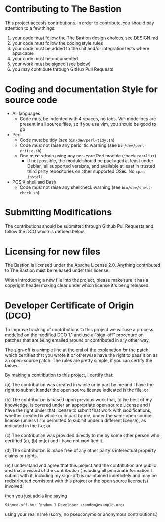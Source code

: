 # Contributing to The Bastion

This project accepts contributions. In order to contribute, you should
pay attention to a few things:

1. your code must follow the The Bastion design choices, see DESIGN.md
2. your code must follow the coding style rules
3. your code must be added to the unit and/or integration tests where applicable
4. your code must be documented
5. your work must be signed (see below)
6. you may contribute through GitHub Pull Requests

# Coding and documentation Style for source code

- All languages
  - Code must be indented with 4-spaces, no tabs. Vim modelines are present
    in all source files, so if you use vim, you should be good to go
- Perl
  - Code must be tidy (see `bin/dev/perl-tidy.sh`)
  - Code must not raise any perlcritic warning (see `bin/dev/perl-critic.sh`)
  - One must refrain using any non-core Perl module (check `corelist`)
    - If not possible, the module should be packaged at least under Debian,
      all supported versions, and available at least in trusted third party
      repositories on other supported OSes. No `cpan install`.
- POSIX shell and Bash
  - Code must not raise any shellcheck warning (see `bin/dev/shell-check.sh`)

# Submitting Modifications

The contributions should be submitted through Github Pull Requests
and follow the DCO which is defined below.

# Licensing for new files

The Bastion is licensed under the Apache License 2.0. Anything
contributed to The Bastion must be released under this license.

When introducing a new file into the project, please make sure it has a
copyright header making clear under which license it's being released.

# Developer Certificate of Origin (DCO)

To improve tracking of contributions to this project we will use a
process modeled on the modified DCO 1.1 and use a "sign-off" procedure
on patches that are being emailed around or contributed in any other
way.

The sign-off is a simple line at the end of the explanation for the
patch, which certifies that you wrote it or otherwise have the right
to pass it on as an open-source patch.  The rules are pretty simple,
if you can certify the below:

By making a contribution to this project, I certify that:

(a) The contribution was created in whole or in part by me and I have
    the right to submit it under the open source license indicated in
    the file; or

(b) The contribution is based upon previous work that, to the best of
    my knowledge, is covered under an appropriate open source License
    and I have the right under that license to submit that work with
    modifications, whether created in whole or in part by me, under
    the same open source license (unless I am permitted to submit
    under a different license), as indicated in the file; or

(c) The contribution was provided directly to me by some other person
    who certified (a), (b) or (c) and I have not modified it.

(d) The contribution is made free of any other party's intellectual
    property claims or rights.

(e) I understand and agree that this project and the contribution are
    public and that a record of the contribution (including all
    personal information I submit with it, including my sign-off) is
    maintained indefinitely and may be redistributed consistent with
    this project or the open source license(s) involved.


then you just add a line saying

    Signed-off-by: Random J Developer <random@example.org>

using your real name (sorry, no pseudonyms or anonymous contributions.)
